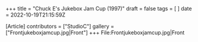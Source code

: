+++
title = "Chuck E's Jukebox Jam Cup (1997)"
draft = false
tags = [ ]
date = 2022-10-19T21:15:59Z

[Article]
contributors = ["StudioC"]
gallery = ["Frontjukeboxjamcup.jpg|Front"]
+++
<gallery>
File:Frontjukeboxjamcup.jpg|Front
</gallery>